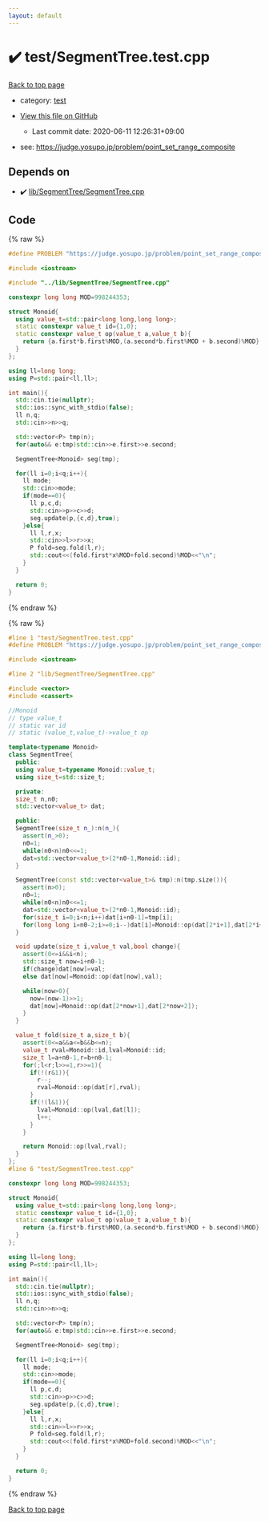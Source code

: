 ```yaml
---
layout: default
---
```


<!-- mathjax config similar to math.stackexchange -->
<script type="text/javascript" async
  src="https://cdnjs.cloudflare.com/ajax/libs/mathjax/2.7.5/MathJax.js?config=TeX-MML-AM_CHTML">
</script>
<script type="text/x-mathjax-config">
  MathJax.Hub.Config({
    TeX: { equationNumbers: { autoNumber: "AMS" }},
    tex2jax: {
      inlineMath: [ ['$','$'] ],
      processEscapes: true
    },
    "HTML-CSS": { matchFontHeight: false },
    displayAlign: "left",
    displayIndent: "2em"
  });
</script>

<script type="text/javascript" src="https://cdnjs.cloudflare.com/ajax/libs/jquery/3.4.1/jquery.min.js"></script>
<script src="https://cdn.jsdelivr.net/npm/jquery-balloon-js@1.1.2/jquery.balloon.min.js" integrity="sha256-ZEYs9VrgAeNuPvs15E39OsyOJaIkXEEt10fzxJ20+2I=" crossorigin="anonymous"></script>
<script type="text/javascript" src="../../assets/js/copy-button.js"></script>
<link rel="stylesheet" href="../../assets/css/copy-button.css" />


# :heavy_check_mark: test/SegmentTree.test.cpp

<a href="../../index.html">Back to top page</a>

* category: <a href="../../index.html#098f6bcd4621d373cade4e832627b4f6">test</a>
* <a href="{{ site.github.repository_url }}/blob/master/test/SegmentTree.test.cpp">View this file on GitHub</a>
    - Last commit date: 2020-06-11 12:26:31+09:00


* see: <a href="https://judge.yosupo.jp/problem/point_set_range_composite">https://judge.yosupo.jp/problem/point_set_range_composite</a>


## Depends on

* :heavy_check_mark: <a href="../../library/lib/SegmentTree/SegmentTree.cpp.html">lib/SegmentTree/SegmentTree.cpp</a>


## Code

<a id="unbundled"></a>
{% raw %}
```cpp
#define PROBLEM "https://judge.yosupo.jp/problem/point_set_range_composite"

#include <iostream>

#include "../lib/SegmentTree/SegmentTree.cpp"

constexpr long long MOD=998244353;

struct Monoid{
  using value_t=std::pair<long long,long long>;
  static constexpr value_t id={1,0};
  static constexpr value_t op(value_t a,value_t b){
    return {a.first*b.first%MOD,(a.second*b.first%MOD + b.second)%MOD};
  }
};

using ll=long long;
using P=std::pair<ll,ll>;

int main(){
  std::cin.tie(nullptr);
  std::ios::sync_with_stdio(false);
  ll n,q;
  std::cin>>n>>q;

  std::vector<P> tmp(n);
  for(auto&& e:tmp)std::cin>>e.first>>e.second;

  SegmentTree<Monoid> seg(tmp);

  for(ll i=0;i<q;i++){
    ll mode;
    std::cin>>mode;
    if(mode==0){
      ll p,c,d;
      std::cin>>p>>c>>d;
      seg.update(p,{c,d},true);
    }else{
      ll l,r,x;
      std::cin>>l>>r>>x;
      P fold=seg.fold(l,r);
      std::cout<<(fold.first*x%MOD+fold.second)%MOD<<"\n";
    }
  }

  return 0; 
}
```
{% endraw %}

<a id="bundled"></a>
{% raw %}
```cpp
#line 1 "test/SegmentTree.test.cpp"
#define PROBLEM "https://judge.yosupo.jp/problem/point_set_range_composite"

#include <iostream>

#line 2 "lib/SegmentTree/SegmentTree.cpp"

#include <vector>
#include <cassert>

//Monoid
// type value_t
// static var id
// static (value_t,value_t)->value_t op

template<typename Monoid>
class SegmentTree{
  public:
  using value_t=typename Monoid::value_t;
  using size_t=std::size_t;

  private:
  size_t n,n0;
  std::vector<value_t> dat;

  public:
  SegmentTree(size_t n_):n(n_){
    assert(n_>0);
    n0=1;
    while(n0<n)n0<<=1;
    dat=std::vector<value_t>(2*n0-1,Monoid::id);
  }

  SegmentTree(const std::vector<value_t>& tmp):n(tmp.size()){
    assert(n>0);
    n0=1;
    while(n0<n)n0<<=1;
    dat=std::vector<value_t>(2*n0-1,Monoid::id);
    for(size_t i=0;i<n;i++)dat[i+n0-1]=tmp[i];
    for(long long i=n0-2;i>=0;i--)dat[i]=Monoid::op(dat[2*i+1],dat[2*i+2]);
  }

  void update(size_t i,value_t val,bool change){
    assert(0<=i&&i<n);
    std::size_t now=i+n0-1;
    if(change)dat[now]=val;
    else dat[now]=Monoid::op(dat[now],val);

    while(now>0){
      now=(now-1)>>1;
      dat[now]=Monoid::op(dat[2*now+1],dat[2*now+2]);
    }
  }

  value_t fold(size_t a,size_t b){
    assert(0<=a&&a<=b&&b<=n);
    value_t rval=Monoid::id,lval=Monoid::id;
    size_t l=a+n0-1,r=b+n0-1;
    for(;l<r;l>>=1,r>>=1){
      if(!(r&1)){
        r--;
        rval=Monoid::op(dat[r],rval);
      }
      if(!(l&1)){
        lval=Monoid::op(lval,dat[l]);
        l++;
      }
    }

    return Monoid::op(lval,rval);
  }
};
#line 6 "test/SegmentTree.test.cpp"

constexpr long long MOD=998244353;

struct Monoid{
  using value_t=std::pair<long long,long long>;
  static constexpr value_t id={1,0};
  static constexpr value_t op(value_t a,value_t b){
    return {a.first*b.first%MOD,(a.second*b.first%MOD + b.second)%MOD};
  }
};

using ll=long long;
using P=std::pair<ll,ll>;

int main(){
  std::cin.tie(nullptr);
  std::ios::sync_with_stdio(false);
  ll n,q;
  std::cin>>n>>q;

  std::vector<P> tmp(n);
  for(auto&& e:tmp)std::cin>>e.first>>e.second;

  SegmentTree<Monoid> seg(tmp);

  for(ll i=0;i<q;i++){
    ll mode;
    std::cin>>mode;
    if(mode==0){
      ll p,c,d;
      std::cin>>p>>c>>d;
      seg.update(p,{c,d},true);
    }else{
      ll l,r,x;
      std::cin>>l>>r>>x;
      P fold=seg.fold(l,r);
      std::cout<<(fold.first*x%MOD+fold.second)%MOD<<"\n";
    }
  }

  return 0; 
}

```
{% endraw %}

<a href="../../index.html">Back to top page</a>

